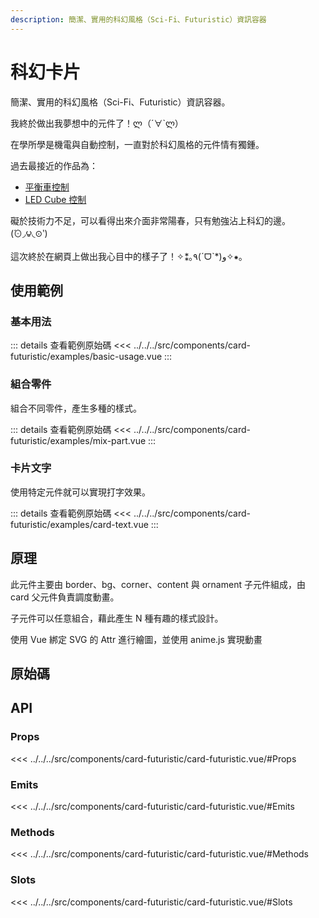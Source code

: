 ```yaml
---
description: 簡潔、實用的科幻風格（Sci-Fi、Futuristic）資訊容器
---
```


<script setup>
import SourceLinkList from '../../../src/components/source-link-list.vue'

import BasicUsage from '../../../src/components/card-futuristic/examples/basic-usage.vue'
import MixPart from '../../../src/components/card-futuristic/examples/mix-part.vue'
import CardText from '../../../src/components/card-futuristic/examples/card-text.vue'
</script>

# 科幻卡片 <Badge type="info" text="card" />

簡潔、實用的科幻風格（Sci-Fi、Futuristic）資訊容器。

我終於做出我夢想中的元件了！ლ（´∀`ლ）

在學所學是機電與自動控制，一直對於科幻風格的元件情有獨鍾。

過去最接近的作品為：

- [平衡車控制](https://www.youtube.com/watch?v=M7zT4Zw0azc)
- [LED Cube 控制](https://www.youtube.com/watch?v=6dSCRM2puSs)

礙於技術力不足，可以看得出來介面非常陽春，只有勉強沾上科幻的邊。(́⊙◞౪◟⊙‵)

這次終於在網頁上做出我心目中的樣子了！✧⁑｡٩(ˊᗜˋ*)و✧⁕｡

## 使用範例

### 基本用法

<basic-usage />

::: details 查看範例原始碼
<<< ../../../src/components/card-futuristic/examples/basic-usage.vue
:::

### 組合零件

組合不同零件，產生多種的樣式。

<mix-part />

::: details 查看範例原始碼
<<< ../../../src/components/card-futuristic/examples/mix-part.vue
:::

### 卡片文字

使用特定元件就可以實現打字效果。

<card-text />

::: details 查看範例原始碼
<<< ../../../src/components/card-futuristic/examples/card-text.vue
:::

## 原理

此元件主要由 border、bg、corner、content 與 ornament 子元件組成，由 card 父元件負責調度動畫。

子元件可以任意組合，藉此產生 N 種有趣的樣式設計。

使用 Vue 綁定 SVG 的 Attr 進行繪圖，並使用 anime.js 實現動畫

## 原始碼

<source-link-list name="card-futuristic"/>

## API

### Props

<<< ../../../src/components/card-futuristic/card-futuristic.vue/#Props

### Emits

<<< ../../../src/components/card-futuristic/card-futuristic.vue/#Emits

### Methods

<<< ../../../src/components/card-futuristic/card-futuristic.vue/#Methods

### Slots

<<< ../../../src/components/card-futuristic/card-futuristic.vue/#Slots
